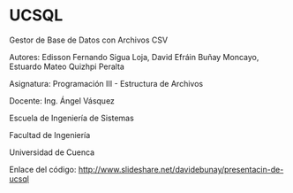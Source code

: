 # UCSQL
Gestor de Base de Datos con Archivos CSV

Autores: Edisson Fernando Sigua Loja,
         David Efráin Buñay Moncayo,
         Estuardo Mateo Quizhpi Peralta

Asignatura: Programación III - Estructura de Archivos

Docente: Ing. Ángel Vásquez

Escuela de Ingeniería de Sistemas

Facultad de Ingeniería

Universidad de Cuenca

Enlace del código: http://www.slideshare.net/davidebunay/presentacin-de-ucsql

